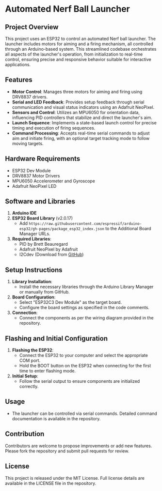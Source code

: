 
# Automated Nerf Ball Launcher

## Project Overview
This project uses an ESP32 to control an automated Nerf ball launcher. The launcher includes motors for aiming and a firing mechanism, all controlled through an Arduino-based system. This streamlined codebase orchestrates all aspects of the launcher's operation, from initialization to real-time control, ensuring precise and responsive behavior suitable for interactive applications.

## Features
- **Motor Control**: Manages three motors for aiming and firing using DRV8837 drivers.
- **Serial and LED Feedback**: Provides setup feedback through serial communication and visual status indicators using an Adafruit NeoPixel.
- **Sensors and Control**: Utilizes an MPU6050 for orientation data, influencing PID controllers that stabilize and direct the launcher's aim.
- **Launch Sequence**: Implements a state-based launch control for precise timing and execution of firing sequences.
- **Command Processing**: Accepts real-time serial commands to adjust aim and initiate firing, with an optional target tracking mode to follow moving targets.

## Hardware Requirements
- ESP32 Dev Module
- DRV8837 Motor Drivers
- MPU6050 Accelerometer and Gyroscope
- Adafruit NeoPixel LED

## Software and Libraries
1. **Arduino IDE**
2. **ESP32 Board Library** (v2.0.17)
   - Add `https://raw.githubusercontent.com/espressif/arduino-esp32/gh-pages/package_esp32_index.json` to the Additional Board Manager URLs.
3. **Required Libraries**:
   - PID by Brett Beauregard
   - Adafruit NeoPixel by Adafruit
   - I2Cdev (Download from [GitHub](https://github.com/jrowberg/i2cdevlib))

## Setup Instructions
1. **Library Installation**:
   - Install the necessary libraries through the Arduino Library Manager or manually from GitHub.
2. **Board Configuration**:
   - Select "ESP32C3 Dev Module" as the target board.
   - Configure the board settings as specified in the code comments.
3. **Connection**:
   - Connect the components as per the wiring diagram provided in the repository.

## Flashing and Initial Configuration
1. **Flashing the ESP32**:
   - Connect the ESP32 to your computer and select the appropriate COM port.
   - Hold the BOOT button on the ESP32 when connecting for the first time to enter flashing mode.
2. **Initial Setup**:
   - Follow the serial output to ensure components are initialized correctly.

## Usage
- The launcher can be controlled via serial commands. Detailed command documentation is available in the repository.

## Contribution
Contributors are welcome to propose improvements or add new features. Please fork the repository and submit pull requests for review.

## License
This project is released under the MIT License. Full license details are available in the LICENSE file in the repository.
